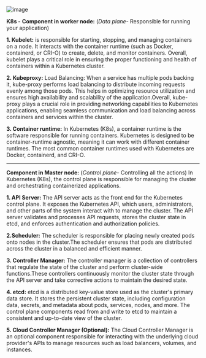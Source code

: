 
![image](https://github.com/ShivrajGore/K8s-Planes-Overview-/assets/20918004/69b2f643-cabd-418e-a14a-34db9e8242e3)

**K8s -**
**Component in worker node:** (_Data plane_- Responsible for running your application)

**1. Kubelet:** is responsible for starting, stopping, and managing containers on a node. It interacts with the container runtime (such as Docker, containerd, or CRI-O) to create, delete, and monitor containers. Overall, kubelet plays a critical role in ensuring the proper functioning and health of containers within a Kubernetes cluster.
   
**2. Kubeproxy:**
Load Balancing: When a service has multiple pods backing it, kube-proxy performs load balancing to distribute incoming requests evenly among those pods. This helps in optimizing resource utilization and ensures high availability and scalability of the application.Overall, kube-proxy plays a crucial role in providing networking capabilities to Kubernetes applications, enabling seamless communication and load balancing across containers and services within the cluster.

**3. Container runtime:** In Kubernetes (K8s), a container runtime is the software responsible for running containers. Kubernetes is designed to be container-runtime agnostic, meaning it can work with different container runtimes. The most common container runtimes used with Kubernetes are Docker, containerd, and CRI-O.

--------------------------------------------------------------------------------------------------------------

**Component in Master node:** (_Control plane_- Controlling all the actions)
In Kubernetes (K8s), the control plane is responsible for managing the cluster and orchestrating containerized applications.

**1. API Server:** The API server acts as the front end for the Kubernetes control plane. It exposes the Kubernetes API, which users, administrators, and other parts of the system interact with to manage the cluster. The API server validates and processes API requests, stores the cluster state in etcd, and enforces authentication and authorization policies.

**2.Scheduler:** The scheduler is responsible for placing newly created pods onto nodes in the cluster.The scheduler ensures that pods are distributed across the cluster in a balanced and efficient manner.

**3. Controller Manager:** The controller manager is a collection of controllers that regulate the state of the cluster and perform cluster-wide functions.These controllers continuously monitor the cluster state through the API server and take corrective actions to maintain the desired state.

**4. etcd:** etcd is a distributed key-value store used as the cluster's primary data store. It stores the persistent cluster state, including configuration data, secrets, and metadata about pods, services, nodes, and more. The control plane components read from and write to etcd to maintain a consistent and up-to-date view of the cluster.

**5. Cloud Controller Manager (Optional):** The Cloud Controller Manager is an optional component responsible for interacting with the underlying cloud provider's APIs to manage resources such as load balancers, volumes, and instances. 
